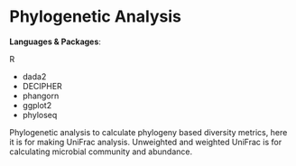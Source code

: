# Phylogenetic Analysis

**Languages & Packages**:

R
- dada2
- DECIPHER
- phangorn
- ggplot2
- phyloseq

Phylogenetic analysis to calculate phylogeny based diversity metrics, here it is for making UniFrac analysis.
Unweighted and weighted UniFrac is for calculating microbial community and abundance.

